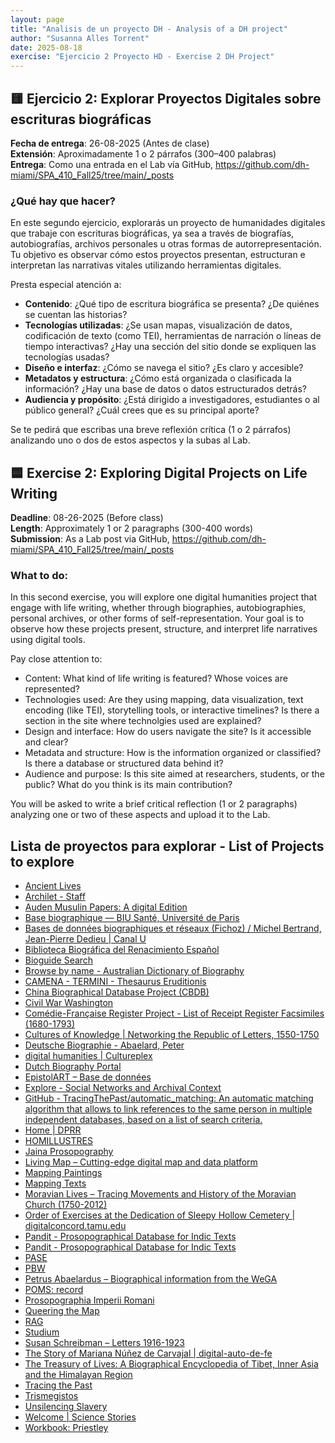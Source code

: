 ```yaml
---
layout: page
title: "Analisis de un proyecto DH - Analysis of a DH project"
author: "Susanna Alles Torrent"
date: 2025-08-18
exercise: "Ejercicio 2 Proyecto HD - Exercise 2 DH Project"
---
```

## 🟨 Ejercicio 2: Explorar Proyectos Digitales sobre escrituras biográficas

**Fecha de entrega**: 26-08-2025 (Antes de clase)  <br/>
**Extensión**: Aproximadamente 1 o 2 párrafos (300–400 palabras)  <br/>
**Entrega**: Como una entrada en el Lab vía GitHub, <https://github.com/dh-miami/SPA_410_Fall25/tree/main/_posts>

### ¿Qué hay que hacer?

En este segundo ejercicio, explorarás un proyecto de humanidades digitales que trabaje con escrituras biográficas, ya sea a través de biografías, autobiografías, archivos personales u otras formas de autorrepresentación. Tu objetivo es observar cómo estos proyectos presentan, estructuran e interpretan las narrativas vitales utilizando herramientas digitales.

Presta especial atención a:

- **Contenido**: ¿Qué tipo de escritura biográfica se presenta? ¿De quiénes se cuentan las historias?
- **Tecnologías utilizadas**: ¿Se usan mapas, visualización de datos, codificación de texto (como TEI), herramientas de narración o líneas de tiempo interactivas? ¿Hay una sección del sitio donde se expliquen las tecnologías usadas?
- **Diseño e interfaz**: ¿Cómo se navega el sitio? ¿Es claro y accesible?
- **Metadatos y estructura**: ¿Cómo está organizada o clasificada la información? ¿Hay una base de datos o datos estructurados detrás?
- **Audiencia y propósito**: ¿Está dirigido a investigadores, estudiantes o al público general? ¿Cuál crees que es su principal aporte?

Se te pedirá que escribas una breve reflexión crítica (1 o 2 párrafos) analizando uno o dos de estos aspectos y la subas al Lab.



## 🟦 Exercise 2: Exploring Digital Projects on Life Writing

**Deadline**: 08-26-2025 (Before class)  
**Length**: Approximately 1 or 2 paragraphs (300-400 words)  
**Submission**: As a Lab post via GitHub, <https://github.com/dh-miami/SPA_410_Fall25/tree/main/_posts>

### What to do:

In this second exercise, you will explore one digital humanities project that engage with life writing, whether through biographies, autobiographies, personal archives, or other forms of self-representation. Your goal is to observe how these projects present, structure, and interpret life narratives using digital tools.

Pay close attention to:

- Content: What kind of life writing is featured? Whose voices are represented?
- Technologies used: Are they using mapping, data visualization, text encoding (like TEI), storytelling tools, or interactive timelines? Is there a section in the site where technolgies used are explained? 
- Design and interface: How do users navigate the site? Is it accessible and clear?
- Metadata and structure: How is the information organized or classified? Is there a database or structured data behind it?
- Audience and purpose: Is this site aimed at researchers, students, or the public? What do you think is its main contribution?

You will be asked to write a brief critical reflection (1 or 2 paragraphs) analyzing one or two of these aspects and upload it to the Lab.

## Lista de proyectos para explorar - List of Projects to explore
- [Ancient Lives](http://www.papyrology.ox.ac.uk/Ancient_Lives/)  
- [Archilet \- Staff](http://www.archilet.it/Staff.aspx)  
- [Auden Musulin Papers: A digital Edition](https://amp.acdh.oeaw.ac.at/index.html)  
- [Base biographique — BIU Santé, Université de Paris](https://www.biusante.parisdescartes.fr/histoire/biographies/index.php)  
- [Bases de données biographiques et réseaux (Fichoz) / Michel Bertrand, Jean-Pierre Dedieu | Canal U](https://www.canal-u.tv/chaines/universite-toulouse-jean-jaures/comprendre-les-mondes-sociaux-2014/bases-de-donnees)  
- [Biblioteca Biográfica del Renacimiento Español](http://www.uhu.es/publicaciones/?q=colecciones&code=17)  
- [Bioguide Search](https://bioguide.congress.gov/search/bio/A000002)  
- [Browse by name \- Australian Dictionary of Biography](http://adb.anu.edu.au/biographies/name/)  
- [CAMENA \- TERMINI \- Thesaurus Eruditionis](https://www2.uni-mannheim.de/mateo/camenahtdocs/camenaref_e.html)  
- [China Biographical Database Project (CBDB)](https://projects.iq.harvard.edu/cbdb)  
- [Civil War Washington](http://civilwardc.org/interpretations/)  
- [Comédie-Française Register Project \- List of Receipt Register Facsimiles (1680-1793)](https://flipbooks.cfregisters.org/)  
- [Cultures of Knowledge | Networking the Republic of Letters, 1550-1750](http://www.culturesofknowledge.org/)  
- [Deutsche Biographie \- Abaelard, Peter](https://www.deutsche-biographie.de/pnd11850004X.html?language=en#indexcontent_verkn)  
- [digital humanities | Cultureplex](https://cultureplex.ca/tag/digital-humanities/)  
- [Dutch Biography Portal](http://www.biografischportaal.nl/en/)  
- [EpistolART – Base de données](http://web.philo.ulg.ac.be/epistolart_bd/)  
- [Explore \- Social Networks and Archival Context](https://snaccooperative.org/)  
- [GitHub \- TracingThePast/automatic\_matching: An automatic matching algorithm that allows to link references to the same person in multiple independent databases, based on a list of search criteria.](https://github.com/TracingThePast/automatic_matching)  
- [Home | DPRR](https://romanrepublic.ac.uk/)  
- [HOMILLUSTRES](http://www.efrome.it/la-recherche/programmes/programmes-scientifiques-2017-2021/homillustres.html)  
- [Jaina Prosopography](https://jaina-prosopography.org/about/project)  
- [Living Map – Cutting-edge digital map and data platform](https://www.livingmap.com/)  
- [Mapping Paintings](http://www.mappingpaintings.org/)  
- [Mapping Texts](http://mappingtexts.org/)  
- [Moravian Lives – Tracing Movements and History of the Moravian Church (1750-2012)](http://moravianlives.org/)  
- [Order of Exercises at the Dedication of Sleepy Hollow Cemetery | digitalconcord.tamu.edu](https://digitalconcord.tamu.edu/content/sleepy-hollow)  
- [Pandit \- Prosopographical Database for Indic Texts](https://www.panditproject.org/)  
- [Pandit \- Prosopographical Database for Indic Texts](https://www.panditproject.org/)  
- [PASE](https://pase.ac.uk/)  
- [PBW](https://pbw2016.kdl.kcl.ac.uk/)  
- [Petrus Abaelardus – Biographical information from the WeGA](https://www.weber-gesamtausgabe.de/en/A002750.html#bs-tab-XMLPreview)  
- [POMS: record](https://www.poms.ac.uk/record/person/762/)  
- [Prosopographia Imperii Romani](https://pir.bbaw.de/#/overview)  
- [Queering the Map](https://www.queeringthemap.com/)  
- [RAG](https://rag.badw.de/en/database.html)  
- [Studium](http://studium.univ-paris1.fr/)  
- [Susan Schreibman – Letters 1916-1923](http://letters1916.maynoothuniversity.ie/learn/index.php/author/susan-schreibman/)  
- [The Story of Mariana Núñez de Carvajal | digital-auto-de-fe](https://www.autodefeinnewspain1601.com/work-sample-4-)  
- [The Treasury of Lives: A Biographical Encyclopedia of Tibet, Inner Asia and the Himalayan Region](https://treasuryoflives.org/about)  
- [Tracing the Past](https://tracingthepast.org/en/tracing-the-past/)  
- [Trismegistos](https://www.trismegistos.org/ref/index.php)  
- [Unsilencing Slavery](https://unsilencing-slavery.org%20)   
- [Welcome | Science Stories](http://www.sciencestories.io/)  
- [Workbook: Priestley](https://public.tableau.com/views/Priestley/ChartofBiography?:embed=y&:display_count=yes&:showTabs=y&:showVizHome=no)

